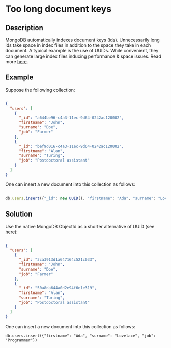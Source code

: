 # Too long document keys

## Description


<p>MongoDB automatically indexes document keys (ids). Unnecessarily long ids take space in index files in addition to the space they take in each document. A typical example is the use of UUIDs. While convenient, they can generate large index files inducing performance & space issues.
Read more <a href="https://www.tutorialfor.com/blog-198278.htm" target="_blank">here</a>.</p>


## Example


<p>Suppose the following collection:</p>

```json

{
  "users": [
    {
      "_id": "a644be96-c4a3-11ec-9d64-0242ac120002",
      "firstname": "John",
      "surname": "Doe",
      "job": "Farmer"
    },
    {
      "_id": "bef9d016-c4a3-11ec-9d64-0242ac120002",
      "firstname": "Alan",
      "surname": "Turing",
      "job": "Postdoctoral assistant"
    }
  ]
}

```

<p>One can insert a new document into this collection as follows:</p>

```js

db.users.insert({"_id": new UUID(), "firstname": "Ada", "surname": "Lovelace", "job": "Programmer"})

```


## Solution


<p>Use the native MongoDB ObjectId as a shorter alternative of UUID (see <a href="https://www.mongodb.com/docs/manual/reference/method/ObjectId/">here</a>):</p>

```json

{
  "users": [
    {
      "_id": "3ca3913d1a647164c521c033",
      "firstname": "John",
      "surname": "Doe",
      "job": "Farmer"
    },
    {
      "_id": "50a8da644a0d2e94f6e1e319",
      "firstname": "Alan",
      "surname": "Turing",
      "job": "Postdoctoral assistant"
    }
  ]
}

```

<p>One can insert a new document into this collection as follows:</p>
<pre><code>db.users.insert({"firstname": "Ada", "surname": "Lovelace", "job": "Programmer"})</code></pre>